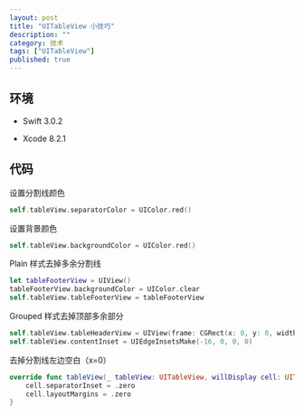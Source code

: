 ```yaml
---
layout: post
title: "UITableView 小技巧"
description: ""
category: 技术
tags: ["UITableView"]
published: true
---
```


## 环境

* Swift 3.0.2

* Xcode 8.2.1

## 代码

设置分割线颜色

```swift
self.tableView.separatorColor = UIColor.red()
```

设置背景颜色

```swift
self.tableView.backgroundColor = UIColor.red()
```

Plain 样式去掉多余分割线

```swift
let tableFooterView = UIView()
tableFooterView.backgroundColor = UIColor.clear
self.tableView.tableFooterView = tableFooterView
```

Grouped 样式去掉顶部多余部分

```swift
self.tableView.tableHeaderView = UIView(frame: CGRect(x: 0, y: 0, width: self.view.frame.size.width, height: 15))
self.tableView.contentInset = UIEdgeInsetsMake(-16, 0, 0, 0)
```

去掉分割线左边空白（x=0）

```swift
override func tableView(_ tableView: UITableView, willDisplay cell: UITableViewCell, forRowAt indexPath: IndexPath) {
    cell.separatorInset = .zero
    cell.layoutMargins = .zero
}
```